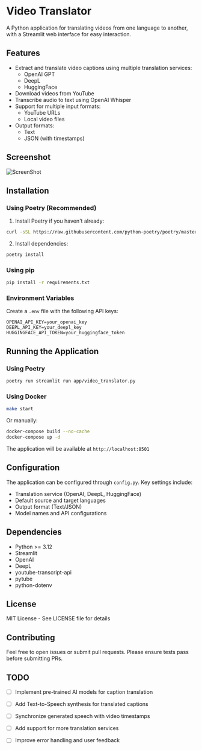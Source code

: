 # Video Translator

A Python application for translating videos from one language to another, with a Streamlit web interface for easy interaction.

## Features

- Extract and translate video captions using multiple translation services:
  - OpenAI GPT
  - DeepL
  - HuggingFace
- Download videos from YouTube
- Transcribe audio to text using OpenAI Whisper
- Support for multiple input formats:
  - YouTube URLs
  - Local video files
- Output formats:
  - Text
  - JSON (with timestamps)

## Screenshot

![ScreenShot](https://raw.github.com/waltermaffy/VideoTranslate/main/videotranslate/static/screenshot.png)

## Installation

### Using Poetry (Recommended)

1. Install Poetry if you haven't already:
```bash
curl -sSL https://raw.githubusercontent.com/python-poetry/poetry/master/get-poetry.py | python -
```

2. Install dependencies:
```bash
poetry install
```

### Using pip

```bash
pip install -r requirements.txt
```

### Environment Variables

Create a `.env` file with the following API keys:
```
OPENAI_API_KEY=your_openai_key
DEEPL_API_KEY=your_deepl_key
HUGGINGFACE_API_TOKEN=your_huggingface_token
```

## Running the Application

### Using Poetry

```bash
poetry run streamlit run app/video_translator.py
```

### Using Docker

```bash
make start
```

Or manually:

```bash
docker-compose build --no-cache
docker-compose up -d
```

The application will be available at `http://localhost:8501`

## Configuration

The application can be configured through `config.py`. Key settings include:

- Translation service (OpenAI, DeepL, HuggingFace)
- Default source and target languages
- Output format (Text/JSON)
- Model names and API configurations

## Dependencies

- Python >= 3.12
- Streamlit
- OpenAI
- DeepL
- youtube-transcript-api
- pytube
- python-dotenv

## License

MIT License - See LICENSE file for details

## Contributing

Feel free to open issues or submit pull requests. Please ensure tests pass before submitting PRs.

## TODO

- [ ] Implement pre-trained AI models for caption translation
- [ ] Add Text-to-Speech synthesis for translated captions
- [ ] Synchronize generated speech with video timestamps
- [ ] Add support for more translation services
- [ ] Improve error handling and user feedback

